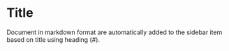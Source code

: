 # Title

Document in markdown format are automatically added to the sidebar item based on title using heading (#).
